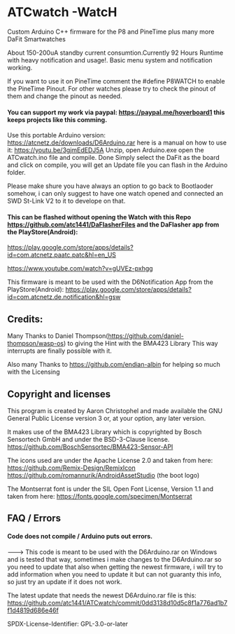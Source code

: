 # ATCwatch  -WatcH
Custom Arduino C++ firmware for the P8 and PineTime plus many more DaFit Smartwatches

About 150-200uA standby current consumtion.Currently 92 Hours Runtime with heavy notification and usage!.
Basic menu system and notification working.

If you want to use it on PineTime comment the #define P8WATCH to enable the PineTime Pinout. 
For other watches please try to check the pinout of them and change the pinout as needed.

#### You can support my work via paypal: https://paypal.me/hoverboard1 this keeps projects like this comming.

Use this portable Arduino version: https://atcnetz.de/downloads/D6Arduino.rar
here is a manual on how to use it: https://youtu.be/3gjmEdEDJ5A
Unzip, open Arduino.exe open the ATCwatch.ino file and compile. Done
Simply select the DaFit as the board and click on compile, you will get an Update file you can flash in the Arduino folder.

Please make shure you have always an option to go back to Bootlaoder somehow, i can only suggest to have one watch opened and connected an SWD St-Link V2 to it to develope on that.


#### This can be flashed without opening the Watch with this Repo https://github.com/atc1441/DaFlasherFiles and the DaFlasher app from the PlayStore(Android):
https://play.google.com/store/apps/details?id=com.atcnetz.paatc.patc&hl=en_US

https://www.youtube.com/watch?v=gUVEz-pxhgg

This firmware is meant to be used with the D6Notification App from the PlayStore(Android):
https://play.google.com/store/apps/details?id=com.atcnetz.de.notification&hl=gsw

## Credits:
Many Thanks to Daniel Thompson(https://github.com/daniel-thompson/wasp-os) to giving the Hint with the BMA423 Library
This way interrupts are finally possible with it.

Also many Thanks to https://github.com/endian-albin for helping so much with the Licensing 

## Copyright and licenses

This program is created by Aaron Christophel and made available the GNU General Public License version 3 or, at your option, any later version.

It makes use of the BMA423 Library which is copyrighted by Bosch Sensortech GmbH and under the BSD-3-Clause license.
https://github.com/BoschSensortec/BMA423-Sensor-API

The icons used are under the Apache License 2.0 and taken from here:
https://github.com/Remix-Design/RemixIcon
https://github.com/romannurik/AndroidAssetStudio (the boot logo)

The Montserrat font is under the SIL Open Font License, Version 1.1 and taken from here:
https://fonts.google.com/specimen/Montserrat

## FAQ / Errors
#### Code does not compile / Arduino puts out errors.
---> This code is meant to be used with the D6Arduino.rar on Windows and is tested that way, sometimes i make changes to the D6Arduino.rar so you need to update that also when getting the newest firmware, i will try to add information when you need to update it but can not guaranty this info, so just try an update if it does not work.

The latest update that needs the newest D6Arduino.rar file is this: https://github.com/atc1441/ATCwatch/commit/0dd3138d10d5c8f1a776ad1b7f1d4819d686e46f

SPDX-License-Identifier: GPL-3.0-or-later

